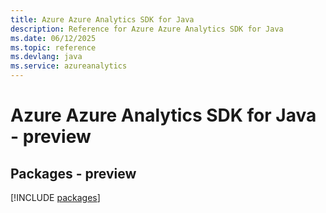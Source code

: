```yaml
---
title: Azure Azure Analytics SDK for Java
description: Reference for Azure Azure Analytics SDK for Java
ms.date: 06/12/2025
ms.topic: reference
ms.devlang: java
ms.service: azureanalytics
---
```

# Azure Azure Analytics SDK for Java - preview
## Packages - preview
[!INCLUDE [packages](azure-analytics-index.md)]